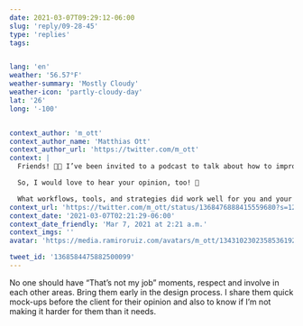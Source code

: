 ```yaml
---
date: 2021-03-07T09:29:12-06:00
slug: 'reply/09-28-45'
type: 'replies'
tags:


lang: 'en'
weather: '56.57°F'
weather-summary: 'Mostly Cloudy'
weather-icon: 'partly-cloudy-day'
lat: '26'
long: '-100'


context_author: 'm_ott'
context_author_name: 'Matthias Ott'
context_author_url: 'https://twitter.com/m_ott'
context: |
  Friends! 🙌🤗 I’ve been invited to a podcast to talk about how to improve collaboration between #design and #development.

  So, I would love to hear your opinion, too! 🙏

  What workflows, tools, and strategies did work well for you and your team to create better work together?
context_url: 'https://twitter.com/m_ott/status/1368476888415559680?s=12'
context_date: '2021-03-07T02:21:29-06:00'
context_date_friendly: 'Mar 7, 2021 at 2:21 a.m.'
context_imgs: ''
avatar: 'https://media.ramiroruiz.com/avatars/m_ott/1343102302358536192/xdtCGwSB_bigger.jpg'

tweet_id: '1368584475882500099'
---
```

No one should have “That’s not my job” moments, respect and involve in each other areas. Bring them early in the design process. I share them quick mock-ups before the client for their opinion and also to know if I’m not making it harder for them than it needs.
